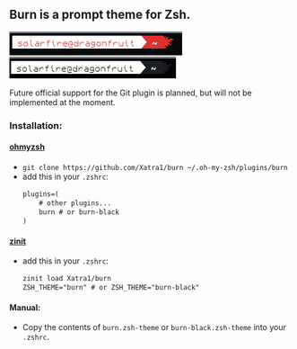## Burn is a prompt theme for Zsh.  

![screenshot showing Burn](screenshot.png)
![screenshot showing Burn Black](screenshot2.png)

Future official support for the Git plugin is planned, but will not be implemented at the moment.  

### Installation:

#### [ohmyzsh](https://github.com/ohmyzsh/ohmyzsh)
- `git clone https://github.com/Xatra1/burn ~/.oh-my-zsh/plugins/burn`
- add this in your `.zshrc`:
    ```
    plugins=(
        # other plugins...
        burn # or burn-black
    )
    ```
#### [zinit](https://github.com/zdharma-continuum/zinit)
- add this in your `.zshrc`:
    ```
    zinit load Xatra1/burn
    ZSH_THEME="burn" # or ZSH_THEME="burn-black"
    ```
#### Manual:
- Copy the contents of ``burn.zsh-theme`` or ``burn-black.zsh-theme`` into your ``.zshrc``.
